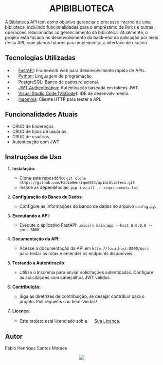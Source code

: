 <h1 align="center">APIBIBLIOTECA</h1>

A Biblioteca API tem como objetivo gerenciar o processo interno de uma biblioteca, incluindo funcionalidades para o empréstimo de livros e outras operações relacionadas ao gerenciamento da biblioteca. Atualmente, o projeto está focado no desenvolvimento do back-end da aplicação por meio desta API, com planos futuros para implementar a interface de usuário.

## Tecnologias Utilizadas

- <img src="fastapi-icon.png" width="16" height="16"> [FastAPI](https://fastapi.tiangolo.com/): Framework web para desenvolvimento rápido de APIs.
- <img src="python-icon.png" width="16" height="16"> [Python](https://www.python.org/): Linguagem de programação.
- <img src="postgresql-icon.png" width="16" height="16"> [PostgreSQL](https://www.postgresql.org/): Banco de dados relacional.
- <img src="jwt-icon.png" width="16" height="16"> [JWT Authentication](https://jwt.io/): Autenticação baseada em tokens JWT.
- <img src="vscode-icon.png" width="16" height="16"> [Visual Studio Code (VSCode)](https://code.visualstudio.com/): IDE de desenvolvimento.
- <img src="insomnia-icon.png" width="16" height="16"> [Insomnia](https://insomnia.rest/): Cliente HTTP para testar a API.

## Funcionalidades Atuais

- CRUD de Endereços.
- CRUD de tipos de usuários.
- CRUD de usuários
- Autenticação com JWT

## Instruções de Uso

1. **Instalação**:
   - Clone este repositório: `git clone https://github.com/FabioHenrique023/apibiblioteca.git`
   - Instale as dependências: `pip install -r requirements.txt`

2. **Configuração do Banco de Dados**:
   - Configure as informações do banco de dados no arquivo `config.py`.

3. **Executando a API**:
   - Execute o aplicativo FastAPI: `uvicorn main:app --host 0.0.0.0 --port 8000`

4. **Documentação da API**:
   - Acesse a documentação da API em `http://localhost:8000/docs` para testar as rotas e entender os endpoints disponíveis.

5. **Testando a Autenticação**:
   - Utilize o Insomnia para enviar solicitações autenticadas. Configure as solicitações com cabeçalhos JWT válidos.

6. **Contribuição**:
   - Siga as diretrizes de contribuição, se desejar contribuir para o projeto. Pull requests são bem-vindos!

7. **Licença**:
   - Este projeto está licenciado sob a <img src="license-icon.png" width="16" height="16"> [Sua Licença](LICENSE).

## Autor

Fábio Henrique Santos Moraes

<p align="center">
<img loading="lazy" src="http://img.shields.io/static/v1?label=STATUS&message=EM%20DESENVOLVIMENTO&color=GREEN&style=for-the-badge"/>
</p>